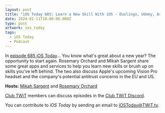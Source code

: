 ```yaml
---
layout: post
title: "iOS Today 685: Learn a New Skill With iOS - Duolingo, Udemy, Astound, TED, LinkedIn Learning, Khan Academy"
date: 2024-01-11T18:00:00.000Z
type: post
artwork: ios_today
tags:
  - iOS Today
  - Podcast
---
```

In [episode 685 iOS Today](https://twit.tv/shows/ios-today/episodes/685)...
You know what's great about a new year? The opportunity to start again. Rosemary Orchard and Mikah Sargent share some great apps and services to help you learn new skills or brush up on skills you've left behind. The two also discuss Apple's upcoming Vision Pro headset and the company's potential antitrust concerns in the EU and US.

**Hosts:** [Mikah Sargent](https://twit.tv/people/mikah-sargent) and [Rosemary Orchard](https://twit.tv/people/rosemary-orchard)

[Club TWiT](https://twit.tv/clubtwit) members can discuss episodes in the [Club TWiT Discord](https://twit.memberful.com/account/discord/authorize).

You can contribute to _iOS Today_ by sending an email to [iOSToday@TWiT.tv](mailto:iOSToday@TWiT.tv).